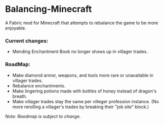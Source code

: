 # Balancing-Minecraft
A Fabric mod for Minecraft that attempts to rebalance the game to be more enjoyable.

### Current changes:
* Mending Enchantment Book no longer shows up in villager trades.

### RoadMap:
* Make diamond armor, weapons, and tools more rare or unavailable in villager trades.
* Rebalance enchantments.
* Make lingering potions made with bottles of honey instead of dragon's breath.
* Make villager trades stay the same per villeger profession instance. (No more rerolling a villager's trades by breaking their "job site" block.)

*Note: Raodmap is subject to change.*

